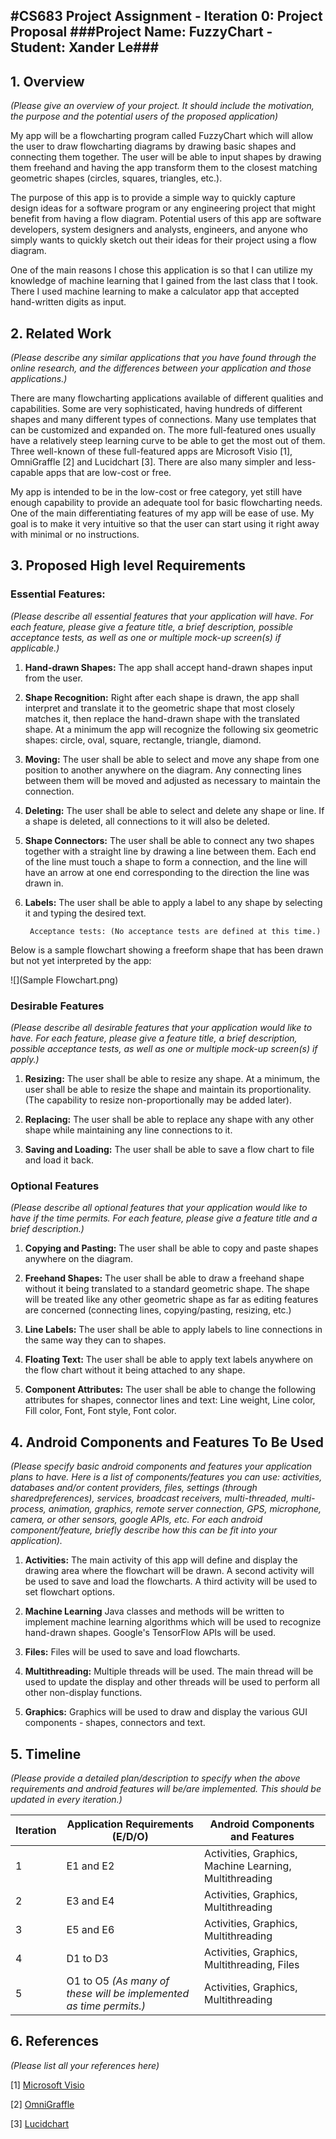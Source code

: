 #CS683 Project Assignment - Iteration 0: Project Proposal
###Project Name: FuzzyChart - Student: Xander Le###
-

## 1. Overview

*(Please give an overview of your project. It should include the motivation, the purpose and the potential users of the proposed application)*

My app will be a flowcharting program called FuzzyChart which will allow the user to draw flowcharting diagrams by drawing basic shapes and connecting them together. The user will be able to input shapes by drawing them freehand and having the app transform them to the closest matching geometric shapes (circles, squares, triangles, etc.).

The purpose of this app is to provide a simple way to quickly capture design ideas for a software program or any engineering project that might benefit from having a flow diagram. Potential users of this app are software developers, system designers and analysts, engineers, and anyone who simply wants to quickly sketch out their ideas for their project using a flow diagram.

One of the main reasons I chose this application is so that I can utilize my knowledge of machine learning that I gained from the last class that I took. There I used machine learning to make a calculator app that accepted hand-written digits as input.

## 2. Related Work

*(Please describe any similar applications that you have found through the online research, and the differences between your application and those applications.)*

There are many flowcharting applications available of different qualities and capabilities. Some are very sophisticated, having hundreds of different shapes and many different types of connections. Many use templates that can be customized and expanded on. The more full-featured ones usually have a relatively steep learning curve to be able to get the most out of them. Three well-known of these full-featured apps are Microsoft Visio [1], OmniGraffle [2] and Lucidchart [3]. There are also many simpler and less-capable apps that are low-cost or free.

My app is intended to be in the low-cost or free category, yet still have enough capability to provide an adequate tool for basic flowcharting needs. One of the main differentiating features of my app will be ease of use. My goal is to make it very intuitive so that the user can start using it right away with minimal or no instructions.

## 3. Proposed High level Requirements

### Essential Features: 

*(Please describe all essential features that your application will have. For each feature, please give a feature title, a brief description, possible acceptance tests, as well as one or multiple mock-up screen(s) if applicable.)* 

1. **Hand-drawn Shapes:** The app shall accept hand-drawn shapes input from the user.

2. **Shape Recognition:** Right after each shape is drawn, the app shall interpret and translate it to the geometric shape that most closely matches it, then replace the hand-drawn shape with the translated shape. At a minimum the app will recognize the following six geometric shapes: circle, oval, square, rectangle, triangle, diamond.

3. **Moving:** The user shall be able to select and move any shape from one position to another anywhere on the diagram. Any connecting lines between them will be moved and adjusted as necessary to maintain the connection.

4. **Deleting:** The user shall be able to select and delete any shape or line. If a shape is deleted, all connections to it will also be deleted.

5. **Shape Connectors:** The user shall be able to connect any two shapes together with a straight line by drawing a line between them. Each end of the line must touch a shape to form a connection, and the line will have an arrow at one end corresponding to the direction the line was drawn in.

6. **Labels:** The user shall be able to apply a label to any shape by selecting it and typing the desired text.

		Acceptance tests: (No acceptance tests are defined at this time.)
		
Below is a sample flowchart showing a freeform shape that has been drawn but not yet interpreted by the app:

![](Sample Flowchart.png)

### Desirable Features

*(Please describe all desirable features that your application would like to have. For each feature, please give a feature title, a brief description, possible acceptance tests, as well as one or multiple mock-up screen(s) if apply.)*

1. **Resizing:** The user shall be able to resize any shape. At a minimum, the user shall be able to resize the shape and maintain its proportionality. (The capability to resize non-proportionally may be added later).

2. **Replacing:** The user shall be able to replace any shape with any other shape while maintaining any line connections to it.

3. **Saving and Loading:** The user shall be able to save a flow chart to file and load it back.

### Optional Features

*(Please describe all optional features that your application would like to have if the time permits. For each feature, please give a feature title and a brief description.)*

1. **Copying and Pasting:** The user shall be able to copy and paste shapes anywhere on the diagram.

2. **Freehand Shapes:** The user shall be able to draw a freehand shape without it being translated to a standard geometric shape. The shape will be treated like any other geometric shape as far as editing features are concerned (connecting lines, copying/pasting, resizing, etc.)

3. **Line Labels:** The user shall be able to apply labels to line connections in the same way they can to shapes.

4. **Floating Text:** The user shall be able to apply text labels anywhere on the flow chart without it being attached to any shape.

5. **Component Attributes:** The user shall be able to change the following attributes for shapes, connector lines and text: Line weight, Line color, Fill color, Font, Font style, Font color.

## 4. Android Components and Features To Be Used

*(Please specify basic android components and features your application plans to have. Here is a list of components/features you can use: activities, databases and/or content providers, files, settings (through sharedpreferences), services, broadcast receivers, multi-threaded, multi-process, animation, graphics, remote server connection, GPS, microphone, camera, or other sensors, google APIs, etc. For each android component/feature, briefly describe how this can be fit into your application).*

1. **Activities:** The main activity of this app will define and display the drawing area where the flowchart will be drawn. A second activity will be used to save and load the flowcharts. A third activity will be used to set flowchart options.

2. **Machine Learning** Java classes and methods will be written to implement machine learning algorithms which will be used to recognize hand-drawn shapes. Google's TensorFlow APIs will be used.

3. **Files:** Files will be used to save and load flowcharts.

4. **Multithreading:** Multiple threads will be used. The main thread will be used to update the display and other threads will be used to perform all other non-display functions.

5. **Graphics:** Graphics will be used to draw and display the various GUI components - shapes, connectors and text.


## 5. Timeline

*(Please provide a detailed plan/description to specify when the above requirements and android features will be/are implemented. This should be updated in every iteration.)*

|Iteration | Application Requirements (E/D/O) | Android Components and Features| 
|---|---|---|
|1|E1 and E2|Activities, Graphics, Machine Learning, Multithreading |
|2|E3 and E4|Activities, Graphics, Multithreading|
|3|E5 and E6|Activities, Graphics, Multithreading|
|4|D1 to D3|Activities, Graphics, Multithreading, Files|
|5|O1 to O5 *(As many of these will be implemented as time permits.)*|Activities, Graphics, Multithreading|

## 6. References

*(Please list all your references here)*

[1] [Microsoft Visio](https://products.office.com/en-us/visio/flowchart-software)

[2] [OmniGraffle](https://www.omnigroup.com/omnigraffle)

[3] [Lucidchart](https://www.lucidchart.com/pages/)